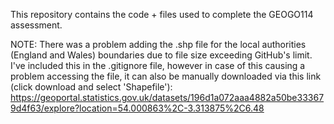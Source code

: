 This repository contains the code + files used to complete the GEOGO114 assessment. 

NOTE:
There was a problem adding the .shp file for the local authorities (England and Wales) boundaries due to file size exceeding GitHub's limit. I've included this in the .gitignore file, however in case of this causing a problem accessing the file, it can also be manually downloaded via this link (click download and select 'Shapefile'):
https://geoportal.statistics.gov.uk/datasets/196d1a072aaa4882a50be333679d4f63/explore?location=54.000863%2C-3.313875%2C6.48

